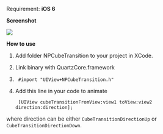 Requirement: **iOS 6**

**Screenshot**

![](http://f.cl.ly/items/1m0S2N102f0L3b1M3U1T/Screen%20Shot%202012-08-15%20at%201.07.33%20AM.png)

**How to use**

1. Add folder NPCubeTransition to your project in XCode.
2. Link binary with QuartzCore.framework
3. 		#import "UIView+NPCubeTransition.h"
4. Add this line in your code to animate

		[UIView cubeTransitionFromView:view1 toView:view2 direction:direction];
		
where direction can be either `CubeTransitionDirectionUp` or `CubeTransitionDirectionDown`.
